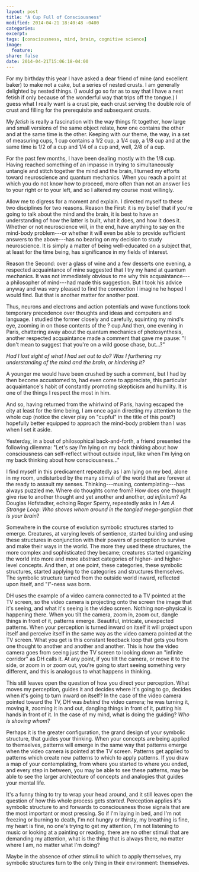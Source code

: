 ```yaml
---
layout: post
title: "A Cup Full of Consciousness"
modified: 2014-04-21 18:40:48 -0400
categories: 
excerpt:
tags: [consciousness, mind, brain, cognitive science]
image:
  feature:
share: false
date: 2014-04-21T15:06:18-04:00
---
```


For my birthday this year I have asked a dear friend of mine (and excellent baker) to make not a cake, but a series of nested crusts. I am generally delighted by nested things. (I would go so far as to say that I have a nest fetish if only because of the wonderful way that trips off the tongue.) I guess what I really want is a crust pie, each crust serving the double role of crust and filling for the prerequisite and subsequent crusts.


My _fetish_ is really a fascination with the way things fit together, how large and small versions of the same object relate, how one contains the other and at the same time is the other. Keeping with our theme, the way, in a set of measuring cups, 1 cup contains a 1/2 cup, a 1/4 cup, a 1/8 cup and at the same time is 1/2 of a cup and 1/4 of a cup and, well, 2/8 of a cup.


For the past few months, I have been dealing mostly with the 1/8 cup. Having reached something of an impasse in trying to simultaneously untangle and stitch together the mind and the brain, I turned my efforts toward neuroscience and quantum mechanics. When you reach a point at which you do not know how to proceed, more often than not an answer lies to your right or to your left, and so I altered my course most willingly.


Allow me to digress for a moment and explain. I directed myself to these two disciplines for two reasons. Reason the First: it is my belief that if you're going to talk about the mind and the brain, it is best to have an understanding of how the latter is built, what it does, and how it does it. Whether or not neuroscience will, in the end, have anything to say on the mind-body problem---or whether it will even be able to provide sufficient answers to the above---has no bearing on my decision to study neuroscience. It is simply a matter of being well-educated on a subject that, at least for the time being, has significance in my fields of interest.


Reason the Second: over a glass of wine and a few desserts one evening, a respected acquaintance of mine suggested that I try my hand at quantum mechanics. It was not immediately obvious to me why this acquaintance---a philosopher of mind---had made this suggestion. But I took his advice anyway and was very pleased to find the connection I imagine he hoped I would find. But that is another matter for another post.


Thus, neurons and electrons and action potentials and wave functions took temporary precedence over thoughts and ideas and computers and language. I studied the former closely and carefully, squinting my mind's eye, zooming in on those contents of the ? cup.And then, one evening in Paris, chattering away about the quantum mechanics of photosynthesis, another respected acquaintance made a comment that gave me pause: "I don't mean to suggest that you're on a wild goose chase, but...?"


_Had I lost sight of what I had set out to do? Was I furthering my understanding of the mind and the brain, or hindering it?_


A younger me would have been crushed by such a comment, but I had by then become accustomed to, had even come to appreciate, this particular acquaintance's habit of constantly promoting skepticism and humility. It is one of the things I respect the most in him.


And so, having returned from the whirlwind of Paris, having escaped the city at least for the time being, I am once again directing my attention to the whole cup (notice the clever play on "cupful" in the title of this post?) hopefully better equipped to approach the mind-body problem than I was when I set it aside.


Yesterday, in a bout of philosophical back-and-forth, a friend presented the following dilemma: "Let's say I'm lying on my back thinking about how consciousness can self-reflect without outside input, like when I'm lying on my back thinking about how consciousness..."


I find myself in this predicament repeatedly as I am lying on my bed, alone in my room, undisturbed by the many stimuli of the world that are forever at the ready to assault my senses. Thinking---musing, contemplating---has always puzzled me. Where do thoughts come from? How does one thought give rise to another thought and yet another and another, _ad infinitum_? As Douglas Hofstadter, echoing Roger Sperry, repeatedly asks in _I Am A Strange Loop_: _Who shoves whom around in the tangled mega-ganglion that is your brain_?


Somewhere in the course of evolution symbolic structures started to emerge. Creatures, at varying levels of sentience, started building and using these structures in conjunction with their powers of perception to survive and make their ways in the world. The more they used these structures, the more complex and sophisticated they became; creatures started organizing the world into more and more abstract categories of higher- and higher-level concepts. And then, at one point, these categories, these symbolic structures, started applying to the categories and structures themselves. The symbolic structure turned from the outside world inward, reflected upon itself, and "I"-ness was born.


DH uses the example of a video camera connected to a TV pointed at the TV screen, so the video camera is projecting onto the screen the image that it's seeing, and what it's seeing is the video screen. Nothing non-physical is happening there. When you tilt the camera, zoom in, zoom out, dangle things in front of it, patterns emerge. Beautiful, intricate, unexpected patterns. When your perception is turned inward on itself it will project upon itself and perceive itself in the same way as the video camera pointed at the TV screen. What you get is this constant feedback loop that gets you from one thought to another and another and another. This is how the video camera goes from seeing just the TV screen to looking down an "infinite corridor" as DH calls it. At any point, if you tilt the camera, or move it to the side, or zoom in or zoom out, you're going to start seeing something very different, and this is analogous to what happens in thinking.


This still leaves open the question of how you direct your perception. What moves my perception, guides it and decides where it's going to go, decides when it's going to turn inward on itself? In the case of the video camera pointed toward the TV, DH was _behind_ the video camera; he was turning it, moving it, zooming it in and out, dangling things in front of it, putting his hands in front of it. In the case of my mind, what is doing the guiding? _Who is shoving whom?_


Perhaps it is the greater configuration, the grand design of your symbolic structure, that guides your thinking. When your concepts are being applied to themselves, patterns will emerge in the same way that patterns emerge when the video camera is pointed at the TV screen. Patterns get applied to patterns which create new patterns to which to apply patterns. If you draw a map of your contemplating, from where you started to where you ended, and every step in between, you may be able to see these patterns, may be able to see the larger architecture of concepts and analogies that guides your mental life.


It's a funny thing to try to wrap your head around, and it still leaves open the question of how this whole process gets _started_. Perception applies it's symbolic structure to and forwards to consciousness those signals that are the most important or most pressing. So if I'm laying in bed, and I'm not freezing or burning to death, I'm not hungry or thirsty, my breathing is fine, my heart is fine, no one's trying to get my attention, I'm not listening to music or looking at a painting or reading, there are no other stimuli that are demanding my attention, what is the thing that is always there, no matter where I am, no matter what I'm doing?


Maybe in the absence of other stimuli to which to apply themselves, my symbolic structures turn to the only thing in their environment: themselves.
